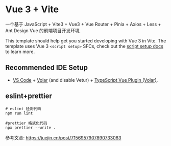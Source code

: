 # Vue 3 + Vite
一个基于 JavaScript + Vite3 + Vue3 + Vue Router + Pinia + Axios + Less + Ant Design Vue 的前端项目开发环境

This template should help get you started developing with Vue 3 in Vite. The template uses Vue 3 `<script setup>` SFCs, check out the [script setup docs](https://v3.vuejs.org/api/sfc-script-setup.html#sfc-script-setup) to learn more.

## Recommended IDE Setup

- [VS Code](https://code.visualstudio.com/) + [Volar](https://marketplace.visualstudio.com/items?itemName=Vue.volar) (and disable Vetur) + [TypeScript Vue Plugin (Volar)](https://marketplace.visualstudio.com/items?itemName=Vue.vscode-typescript-vue-plugin).

## eslint+prettier
```
# eslint 检测代码
npm run lint

#prettier 格式化代码
npx prettier --write .
```

参考文章: https://juejin.cn/post/7156957907890733063 